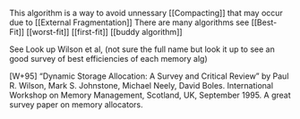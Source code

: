 This algorithm is a way to avoid unnessary [[Compacting]] that may occur due to [[External Fragmentation]]
There are many algorithms see
[[Best-Fit]]
[[worst-fit]]
[[first-fit]]
[[buddy algorithm]]

See Look up Wilson et al, (not sure the full name but look it up to see an good survey of best efficiencies of each memory alg)


[W+95] “Dynamic Storage Allocation: A Survey and Critical Review” by Paul R. Wilson, Mark S. Johnstone, Michael Neely, David Boles. International Workshop on Memory Management, Scotland, UK, September 1995. A great survey paper on memory allocators.






